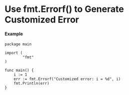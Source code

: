 # Use fmt.Errorf() to Generate Customized Error

#### Example

    package main

    import (
            "fmt"
    )

    func main() {
	    i := 1
	    err := fmt.Errorf("Customized error: i = %d", i)
	    fmt.Println(err)
    }
